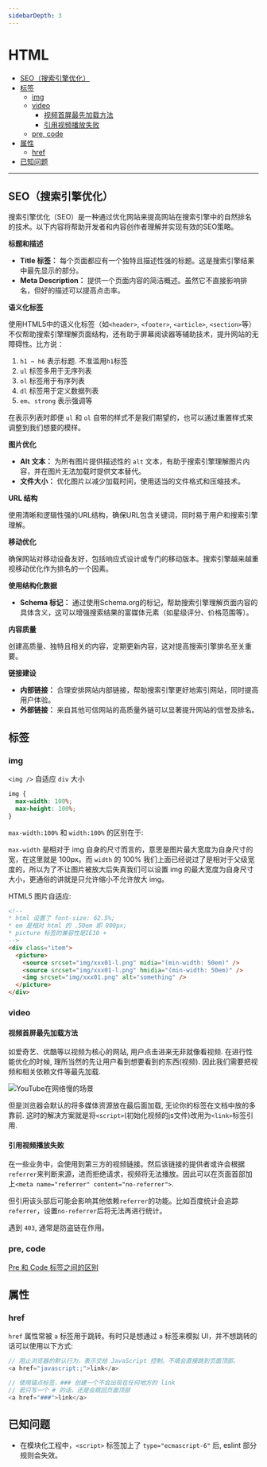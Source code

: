 ```yaml
---
sidebarDepth: 3
---
```


<!-- omit in toc -->

# HTML

- [SEO（搜索引擎优化）](#seo搜索引擎优化)
- [标签](#标签)
  - [img](#img)
  - [video](#video)
    - [视频首屏最先加载方法](#视频首屏最先加载方法)
    - [引用视频播放失败](#引用视频播放失败)
  - [pre, code](#pre-code)
- [属性](#属性)
  - [href](#href)
- [已知问题](#已知问题)

---

## SEO（搜索引擎优化）

搜索引擎优化（SEO）是一种通过优化网站来提高网站在搜索引擎中的自然排名的技术。以下内容将帮助开发者和内容创作者理解并实现有效的SEO策略。

**标题和描述**

- **Title 标签：** 每个页面都应有一个独特且描述性强的标题。这是搜索引擎结果中最先显示的部分。
- **Meta Description：** 提供一个页面内容的简洁概述。虽然它不直接影响排名，但好的描述可以提高点击率。

**语义化标签**

使用HTML5中的语义化标签（如`<header>`, `<footer>`, `<article>`, `<section>`等）不仅帮助搜索引擎理解页面结构，还有助于屏幕阅读器等辅助技术，提升网站的无障碍性。比方说：

1. `h1 ~ h6` 表示标题. 不准滥用`h1`标签
2. `ul` 标签多用于无序列表
3. `ol` 标签用于有序列表
4. `dl` 标签用于定义数据列表
5. `em`、`strong` 表示强调等

在表示列表时即便 `ul` 和 `ol` 自带的样式不是我们期望的，也可以通过重置样式来调整到我们想要的模样。

**图片优化**

- **Alt 文本：** 为所有图片提供描述性的 `alt` 文本，有助于搜索引擎理解图片内容，并在图片无法加载时提供文本替代。
- **文件大小：** 优化图片以减少加载时间，使用适当的文件格式和压缩技术。

**URL 结构**

使用清晰和逻辑性强的URL结构，确保URL包含关键词，同时易于用户和搜索引擎理解。

**移动优化**

确保网站对移动设备友好，包括响应式设计或专门的移动版本。搜索引擎越来越重视移动优化作为排名的一个因素。

**使用结构化数据**

- **Schema 标记：** 通过使用Schema.org的标记，帮助搜索引擎理解页面内容的具体含义，这可以增强搜索结果的富媒体元素（如星级评分、价格范围等）。

**内容质量**

创建高质量、独特且相关的内容，定期更新内容，这对提高搜索引擎排名至关重要。

**链接建设**

- **内部链接：** 合理安排网站内部链接，帮助搜索引擎更好地索引网站，同时提高用户体验。
- **外部链接：** 来自其他可信网站的高质量外链可以显著提升网站的信誉及排名。

## 标签

### img

`<img />` 自适应 `div` 大小

```css
img {
  max-width: 100%;
  max-height: 100%;
}
```

`max-width:100%` 和 `width:100%` 的区别在于:

`max-width` 是相对于 img 自身的尺寸而言的，意思是图片最大宽度为自身尺寸的宽，在这里就是 100px。而 `width` 的 100% 我们上面已经说过了是相对于父级宽度的，所以为了不让图片被放大后失真我们可以设置 img 的最大宽度为自身尺寸大小，更通俗的讲就是只允许缩小不允许放大 img。

HTML5 图片自适应:

```html
<!--
* html 设置了 font-size: 62.5%;
* em 是相对 html 的 .50em 即 800px;
* picture 标签的兼容性是IE10 +
-->
<div class="item">
  <picture>
    <source srcset="img/xxx01-l.png" midia="(min-width: 50em)" />
    <source srcset="img/xxx01-l.png" hmidia="(min-width: 50em)" />
    <img srcset="img/xxx01.png" alt="something" />
  </picture>
</div>
```

### video

#### 视频首屏最先加载方法

如爱奇艺、优酷等以视频为核心的网站, 用户点击进来无非就像看视频. 在进行性能优化的时候, 理所当然的先让用户看到想要看到的东西(视频). 因此我们需要把视频和相关依赖文件等最先加载.

![YouTube在网络慢的场景](@image/youtube.png)

但是浏览器会默认的将多媒体资源放在最后面加载, 无论你的标签在文档中放的多靠前. 这时的解决方案就是将`<script>`(初始化视频的js文件)改用为`<link>`标签引用.

#### 引用视频播放失败

在一些业务中，会使用到第三方的视频链接。然后该链接的提供者或许会根据`referrer`来判断来源，进而拒绝请求，视频将无法播放。因此可以在页面首部加上`<meta name="referrer" content="no-referrer">`.

但引用该头部后可能会影响其他依赖`referrer`的功能。比如百度统计会追踪`referrer`，设置`no-referrer`后将无法再进行统计。

遇到 `403`, 通常是防盗链在作用。

<!-- ### video api

playbackRate 控制播放速度 -->

### pre, code

[Pre 和 Code 标签之间的区别](https://anran758.github.io/blog/2019/08/24/js-%E5%B0%86JSON%E6%95%B0%E6%8D%AE%E6%A0%BC%E5%BC%8F%E8%BE%93%E5%87%BA%E8%87%B3%E9%A1%B5%E9%9D%A2%E4%B8%8A/)

## 属性

### href

`href` 属性常被 `a` 标签用于跳转。有时只是想通过 `a` 标签来模拟 UI，并不想跳转的话可以使用以下方式:

```js
// 阻止浏览器的默认行为，表示交给 JavaScript 控制。不填会直接跳到页面顶部。
<a href="javascript:;">link</a>

// 使用锚点标签，### 创建一个不会出现在任何地方的 link
// 若只写一个 # 的话，还是会跳回页面顶部
<a href="###">link</a>
```

## 已知问题

- 在模块化工程中，`<script>` 标签加上了 `type="ecmascript-6"` 后, eslint 部分规则会失效。
